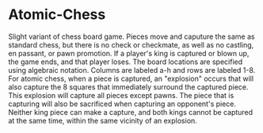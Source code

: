 # Atomic-Chess
Slight variant of chess board game. Pieces move and caputure the same as standard chess, but there is no check or checkmate, as well as no castling, en passant, or pawn promotion.
If a player's king is captured or blown up, the game ends, and that player loses. The board locations are specified using algebraic notation. Columns are labeled a-h and rows are labeled 1-8. 
For atomic chess, when a piece is captured, an "explosion" occurs that will also capture the 8 squares that immediately surround the captured piece. This explosion will capture all pieces except pawns. 
The piece that is capturing will also be sacrificed when capturing an opponent's piece. Neither king piece can make a capture, and both kings cannot be captured at the same time, within the same vicinity of
an explosion. 
